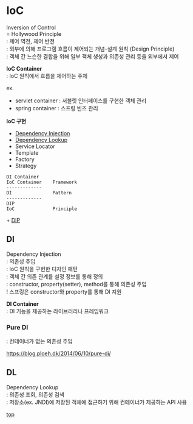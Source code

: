 # IoC
Inversion of Control    
= Hollywood Principle     
: 제어 역전, 제어 반전   
: 외부에 의해 프로그램 흐름이 제어되는 개념-설계 원칙 (Design Principle)     
: 객체 간 느슨한 결합을 위해 일부 객체 생성과 의존성 관리 등을 외부에서 제어   


**IoC Container**    
: IoC 원칙에서 흐름을 제어하는 주체    

ex.
- servlet container : 서블릿 인터페이스를 구현한 객체 관리
- spring container : 스프링 빈즈 관리  


**IoC 구현**  
- [Dependency Injection](#di)
- [Dependency Lookup](#dl)
- Service Locator
- Template
- Factory
- Strategy


```
DI Container
IoC Container    Framework
-------------
DI               Pattern
-------------
DIP
IoC              Principle
```

\+ [DIP](https://github.com/yoojj/CS/blob/master/Software/Design/design-principle-oop.md#dip)



## DI
Dependency Injection    
: 의존성 주입   
: IoC 원칙을 구현한 디자인 패턴    
: 객체 간 의존 관계를 설정 정보를 통해 정의    
: constructor, property(setter), method를 통해 의존성 주입     
! 스프링은 constructor와 property를 통해 DI 지원   


**DI Container**      
: DI 기능을 제공하는 라이브러리나 프레임워크    



### Pure DI   
: 컨테이너가 없는 의존성 주입   

https://blog.ploeh.dk/2014/06/10/pure-di/



## DL
Dependency Lookup   
: 의존성 조회, 의존성 검색       
: 저장소(ex. JNDI)에 저장된 객체에 접근하기 위해 컨테이너가 제공하는 API 사용    



[top](#)
